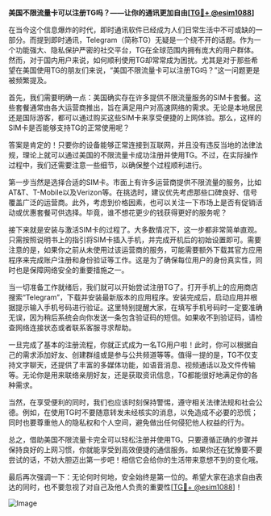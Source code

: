 **美国不限流量卡可以注册TG吗？——让你的通讯更加自由[[TG💪+ @esim1088](https://t.me/s/esim1088)]**

在当今这个信息爆炸的时代，即时通讯软件已经成为人们日常生活中不可或缺的一部分。而提到即时通讯，Telegram（简称TG）无疑是一个绕不开的话题。作为一个功能强大、隐私保护严密的社交平台，TG在全球范围内拥有庞大的用户群体。然而，对于国内用户来说，如何顺利使用TG却常常成为困扰。尤其是对于那些希望在美国使用TG的朋友们来说，“美国不限流量卡可以注册TG吗？”这一问题更是被频繁提及。

首先，我们需要明确一点：美国确实存在许多提供不限流量服务的SIM卡套餐。这些套餐通常由各大运营商推出，旨在满足用户对高速网络的需求。无论是本地居民还是国际游客，都可以通过购买这些SIM卡来享受便捷的上网体验。那么，这样的SIM卡是否能够支持TG的正常使用呢？

答案是肯定的！只要你的设备能够正常连接到互联网，并且没有违反当地的法律法规，理论上就可以通过美国的不限流量卡成功注册并使用TG。不过，在实际操作过程中，我们还需要注意一些细节，以确保整个过程顺利进行。

第一步当然是选择合适的SIM卡。市面上有许多运营商提供不限流量的服务，比如AT&T、T-Mobile以及Verizon等。在挑选时，建议优先考虑那些口碑良好、信号覆盖广泛的运营商。此外，考虑到价格因素，也可以关注一下市场上是否有促销活动或优惠套餐可供选择。毕竟，谁不想花更少的钱获得更好的服务呢？

接下来就是安装与激活SIM卡的过程了。大多数情况下，这一步都非常简单直观。只需按照说明书上的指引将SIM卡插入手机，并完成开机后的初始设置即可。需要注意的是，如果你之前从未使用过该运营商的服务，可能需要额外下载其官方应用程序来完成账户注册和身份验证等工作。这是为了确保每位用户的身份真实性，同时也是保障网络安全的重要措施之一。

当一切准备工作就绪后，我们就可以开始尝试注册TG了。打开手机上的应用商店搜索“Telegram”，下载并安装最新版本的应用程序。安装完成后，启动应用并根据提示输入手机号码进行验证。这里特别提醒大家，在填写手机号码时一定要准确无误，因为稍后系统会向你发送一条包含验证码的短信。如果收不到验证码，请检查网络连接状态或者联系客服寻求帮助。

一旦完成了基本的注册流程，你就正式成为一名TG用户啦！此时，你可以根据自己的需求添加好友、创建群组或是参与公共频道等等。值得一提的是，TG不仅支持文字聊天，还提供了丰富的多媒体功能，如语音消息、视频通话以及文件传输等。无论你是用来联络亲朋好友，还是获取资讯信息，TG都能很好地满足你的各种需求。

当然，在享受便利的同时，我们也应该时刻保持警惕，遵守相关法律法规和社会公德。例如，在使用TG时不要随意转发未经核实的消息，以免造成不必要的恐慌；同时也要尊重他人的隐私权和个人空间，避免做出任何侵犯他人权益的行为。

总之，借助美国不限流量卡完全可以轻松注册并使用TG。只要遵循正确的步骤并保持良好的上网习惯，你就能享受到高效便捷的通信服务。如果你还在犹豫要不要尝试的话，不妨大胆迈出第一步吧！相信它会给你的生活带来意想不到的变化哦。

最后再次强调一下：无论何时何地，安全始终是第一位的。希望大家在追求自由表达的同时，也不要忽视了对自己及他人负责的重要性[[TG💪+ @esim1088](https://t.me/s/esim1088)]！

![Image](https://i.postimg.cc/4NQfJmqS/Snipaste-2025-05-13-00-14-12.png)